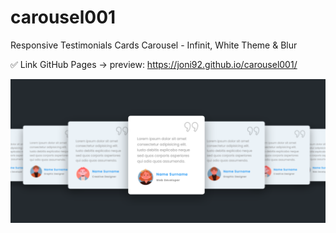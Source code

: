 # carousel001
Responsive  Testimonials Cards Carousel - Infinit, White Theme &amp; Blur


✅ Link GitHub Pages -> preview: https://joni92.github.io/carousel001/


![preview.png](https://github.com/Joni92/carousel001/blob/main/preview.png)

